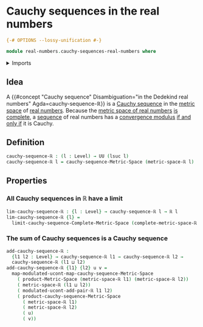 # Cauchy sequences in the real numbers

```agda
{-# OPTIONS --lossy-unification #-}

module real-numbers.cauchy-sequences-real-numbers where
```

<details><summary>Imports</summary>

```agda
open import foundation.universe-levels

open import lists.sequences

open import metric-spaces.cartesian-products-metric-spaces
open import metric-spaces.cauchy-sequences-complete-metric-spaces
open import metric-spaces.cauchy-sequences-metric-spaces
open import metric-spaces.convergent-sequences-metric-spaces

open import real-numbers.addition-real-numbers
open import real-numbers.cauchy-completeness-dedekind-real-numbers
open import real-numbers.dedekind-real-numbers
open import real-numbers.isometry-addition-real-numbers
open import real-numbers.metric-space-of-real-numbers
```

</details>

## Idea

A
{{#concept "Cauchy sequence" Disambiguation="in the Dedekind real numbers" Agda=cauchy-sequence-ℝ}}
is a [Cauchy sequence](metric-spaces.cauchy-sequences-metric-spaces) in the
[metric space](metric-spaces.metric-spaces.md) of
[real numbers](real-numbers.dedekind-real-numbers.md). Because the
[metric space of real numbers](real-numbers.metric-space-of-real-numbers.md)
[is complete](real-numbers.cauchy-completeness-dedekind-real-numbers.md), a
[sequence](lists.sequences.md) of real numbers has a
[convergence modulus](metric-spaces.convergent-sequences-metric-spaces.md)
[if and only if](foundation.logical-equivalences.md) it is Cauchy.

## Definition

```agda
cauchy-sequence-ℝ : (l : Level) → UU (lsuc l)
cauchy-sequence-ℝ l = cauchy-sequence-Metric-Space (metric-space-ℝ l)
```

## Properties

### All Cauchy sequences in ℝ have a limit

```agda
lim-cauchy-sequence-ℝ : {l : Level} → cauchy-sequence-ℝ l → ℝ l
lim-cauchy-sequence-ℝ {l} =
  limit-cauchy-sequence-Complete-Metric-Space (complete-metric-space-ℝ l)
```

### The sum of Cauchy sequences is a Cauchy sequence

```agda
add-cauchy-sequence-ℝ :
  {l1 l2 : Level} → cauchy-sequence-ℝ l1 → cauchy-sequence-ℝ l2 →
  cauchy-sequence-ℝ (l1 ⊔ l2)
add-cauchy-sequence-ℝ {l1} {l2} u v =
  map-modulated-ucont-map-cauchy-sequence-Metric-Space
    ( product-Metric-Space (metric-space-ℝ l1) (metric-space-ℝ l2))
    ( metric-space-ℝ (l1 ⊔ l2))
    ( modulated-ucont-add-pair-ℝ l1 l2)
    ( product-cauchy-sequence-Metric-Space
      ( metric-space-ℝ l1)
      ( metric-space-ℝ l2)
      ( u)
      ( v))
```
